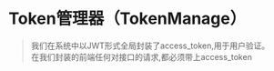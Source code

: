 # Token管理器（TokenManage）

>我们在系统中以JWT形式全局封装了access_token,用于用户验证。\
在我们封装的前端任何对接口的请求,都必须带上access_token

